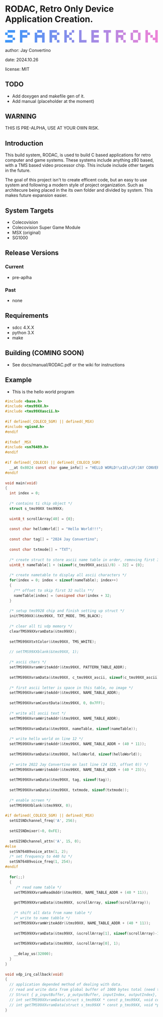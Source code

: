 # RODAC, Retro Only Device Application Creation.
![image](docs/manual/src/img/SPARKLETRON.png)

author: Jay Convertino

date: 2024.10.26

license: MIT

## TODO
  - Add doxygen and makefile gen of it.
  - Add manual (placeholder at the moment)

## WARNING
  THIS IS PRE-ALPHA, USE AT YOUR OWN RISK.

## Introduction
  This build system, RODAC, is used to build C based applications for retro computer and game systems.
  These systems include anything z80 based, with a TMS based video processor chip. This include include
  other targets in the future.

  The goal of this project isn't to create efficent code, but an easy to use system and following a modern
  style of project organization. Such as architecure being placed in the its own folder and divided by system.
  This makes future expansion easier.

## System Targets
  - Colecovision
  - Colecovision Super Game Module
  - MSX (original)
  - SG1000

## Release Versions
### Current
  - pre-aplha

### Past
  - none

## Requirements
  - sdcc 4.X.X
  - python 3.X
  - make

## Building (COMING SOON)
  - See docs/manual/RODAC.pdf or the wiki for instructions

## Example

  - This is the hello world program

```c
#include <base.h>
#include <tms99XX.h>
#include <tms99XXascii.h>

#if defined(_COLECO_SGM) || defined(_MSX)
#include <gisnd.h>
#endif

#ifndef _MSX
#include <sn76489.h>
#endif

#if defined(_COLECO) || defined(_COLECO_SGM)
  __at 0x8024 const char game_info[] = "HELLO WORLD!\x1E\x1F/JAY CONVERTINO/2024";
#endif

void main(void)
{
  int index = 0;

  /* contains ti chip object */
  struct s_tms99XX tms99XX;

  uint8_t scrollArray[40] = {0};

  const char helloWorld[] = "Hello World!!!";

  const char tag[] = "2024 Jay Convertino";

  const char txtmode[] = "TXT";

  /* create struct to store ascii name table in order, removing first 32 null patterns */
  uint8_t nameTable[1 + (sizeof(c_tms99XX_ascii)/8) - 32] = {0};

  /* create nametable to display all ascii characters */
  for(index = 0; index < sizeof(nameTable); index++)
  {
    /** offset to skip first 32 nulls **/
    nameTable[index] = (unsigned char)index + 32;
  }

  /* setup tms9928 chip and finish setting up struct */
  initTMS99XX(&tms99XX, TXT_MODE, TMS_BLACK);

  /* clear all ti vdp memory */
  clearTMS99XXvramData(&tms99XX);

  setTMS99XXtxtColor(&tms99XX, TMS_WHITE);

  // setTMS99XXblank(&tms99XX, 1);

  /* ascii chars */
  setTMS99XXvramWriteAddr(&tms99XX, PATTERN_TABLE_ADDR);

  setTMS99XXvramData(&tms99XX, c_tms99XX_ascii, sizeof(c_tms99XX_ascii));

  /* first ascii letter is space in this table, no image */
  setTMS99XXvramWriteAddr(&tms99XX, NAME_TABLE_ADDR);

  setTMS99XXvramConstData(&tms99XX, 0, 0x7FF);

  /* write all ascii text */
  setTMS99XXvramWriteAddr(&tms99XX, NAME_TABLE_ADDR);

  setTMS99XXvramData(&tms99XX, nameTable, sizeof(nameTable));

  /* write hello world on line 12 */
  setTMS99XXvramWriteAddr(&tms99XX, NAME_TABLE_ADDR + (40 * 11));

  setTMS99XXvramData(&tms99XX, helloWorld, sizeof(helloWorld));

  /* write 2022 Jay Convertino on last line (24 (23, offset 0)) */
  setTMS99XXvramWriteAddr(&tms99XX, NAME_TABLE_ADDR + (40 * 23));

  setTMS99XXvramData(&tms99XX, tag, sizeof(tag));

  setTMS99XXvramData(&tms99XX, txtmode, sizeof(txtmode));

  /* enable screen */
  setTMS99XXblank(&tms99XX, 0);

#if defined(_COLECO_SGM) || defined(_MSX)
  setGISNDchannel_freq('A', 256);

  setGISNDmixer(~0, 0xFE);

  setGISNDchannel_attn('A', 15, 0);
#else
  setSN76489voice_attn(1, 2);
  /* set frequency to 440 hz */
  setSN76489voice_freq(1, 254);
#endif

  for(;;)
  {
     /* read name table */
    setTMS99XXvramReadAddr(&tms99XX, NAME_TABLE_ADDR + (40 * 11));

    getTMS99XXvramData(&tms99XX, scrollArray, sizeof(scrollArray));

    /* shift all data from name table */
    /* write to name tabble */
    setTMS99XXvramWriteAddr(&tms99XX, NAME_TABLE_ADDR + (40 * 11));

    setTMS99XXvramData(&tms99XX, &scrollArray[1], sizeof(scrollArray)-1);

    setTMS99XXvramData(&tms99XX, &scrollArray[0], 1);

    __delay_us(32000);
  }
}

void vdp_irq_callback(void)
{
  // application depended method of dealing with data.
  // read and write data from global buffer of 1000 bytes total (need to check this, write priority).
  // Struct { p_inputBuffer, p_outputBuffer, inputIndex, outputIndex}, with set/get functions
  // int setTMS99XXvramData(struct s_tms99XX * const p_tms99XX, void const * const p_data, int size);
  // int getTMS99XXvramData(struct s_tms99XX * const p_tms99XX, void *p_data, int size);
}
```
